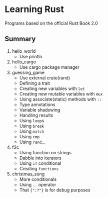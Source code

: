 # Learning Rust
Programs based on the official Rust Book 2.0

## Summary

1. hello_world
	* Use println
2. hello_cargo
	* Use cargo package manager
3. guessing_game
	* Use external crate(rand)
	* Defining a trait
	* Creating new variables with `let`
	* Creating new mutable variables with `mux`
	* Using associate(static) methods with `::`
	* Type annotations
	* Variable shadowing
	* Handling results
	* Using `loop`s
	* Using `break`
	* Using `match`
	* Using `cmp`
	* Using `rand`...
4. f2c
	* Using function on strings
	* Dabble into iterators
	* Using `if` conditional
	* Creating `functions`
5. christmas_song
	* More conditionals
	* Using `..` operator
	* That `{":?"}` is for debug purposes
